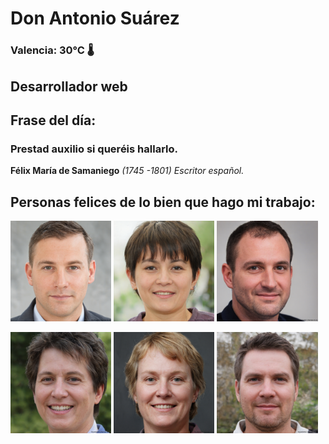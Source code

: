 # Don Antonio Suárez
### Valencia:  30°C 🌡️
## Desarrollador web
## Frase del día:
<!-- START QUOTE -->
### Prestad auxilio si queréis hallarlo.
**Félix María de Samaniego** *(1745 -1801) Escritor español.*
<!-- END QUOTE -->






## Personas felices de lo bien que hago mi trabajo:

<p float="left">
  <img src="src/image_0.png" width="32%" />
  <img src="src/image_1.png" width="32%" /> 
  <img src="src/image_2.png" width="32%" />
</p>
<p float="left">
  <img src="src/image_3.png" width="32%" />
  <img src="src/image_4.png" width="32%" /> 
  <img src="src/image_5.png" width="32%" />
</p>
